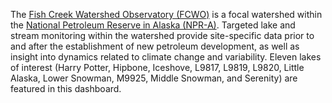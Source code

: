The [Fish Creek Watershed Observatory (FCWO)](http://www.fishcreekwatershed.org/) is a focal watershed within the [National Petroleum Reserve in Alaska (NPR-A)](https://www.blm.gov/programs/energy-and-minerals/oil-and-gas/about/alaska/NPR-A). Targeted lake and stream monitoring within the watershed provide site-specific data prior to and after the establishment of new petroleum development, as well as insight into dynamics related to climate change and variability. Eleven lakes of interest (Harry Potter, Hipbone, Iceshove, L9817, L9819, L9820, Little Alaska, Lower Snowman, M9925, Middle Snowman, and Serenity) are featured in this dashboard.